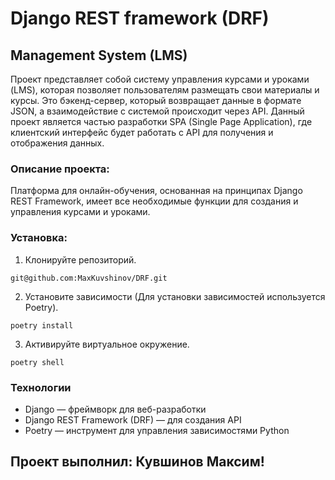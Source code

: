 # Django REST framework (DRF)

## Management System (LMS)
Проект представляет собой систему управления курсами и уроками (LMS), которая позволяет пользователям размещать свои материалы и курсы. 
Это бэкенд-сервер, который возвращает данные в формате JSON, а взаимодействие с системой происходит через API. 
Данный проект является частью разработки SPA (Single Page Application), где клиентский интерфейс будет работать с API для получения и отображения данных.
### Описание проекта:
Платформа для онлайн-обучения, основанная на принципах Django REST Framework, имеет все необходимые функции для создания и управления курсами и уроками.

### Установка:
1. Клонируйте репозиторий.

 `git@github.com:MaxKuvshinov/DRF.git`


2. Установите зависимости (Для установки зависимостей используется Poetry).

 `poetry install`

3. Активируйте виртуальное окружение.

 `poetry shell`

### Технологии
- Django — фреймворк для веб-разработки
- Django REST Framework (DRF) — для создания API
- Poetry — инструмент для управления зависимостями Python

## Проект выполнил: Кувшинов Максим!
